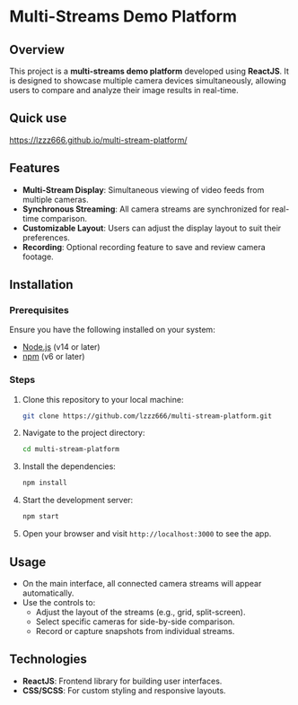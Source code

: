 # Multi-Streams Demo Platform

## Overview

This project is a **multi-streams demo platform** developed using **ReactJS**. It is designed to showcase multiple camera devices simultaneously, allowing users to compare and analyze their image results in real-time.

## Quick use
https://lzzz666.github.io/multi-stream-platform/

## Features

- **Multi-Stream Display**: Simultaneous viewing of video feeds from multiple cameras.
- **Synchronous Streaming**: All camera streams are synchronized for real-time comparison.
- **Customizable Layout**: Users can adjust the display layout to suit their preferences.
- **Recording**: Optional recording feature to save and review camera footage.

## Installation

### Prerequisites

Ensure you have the following installed on your system:

- [Node.js](https://nodejs.org/) (v14 or later)
- [npm](https://www.npmjs.com/) (v6 or later)

### Steps

1. Clone this repository to your local machine:

   ```bash
   git clone https://github.com/lzzz666/multi-stream-platform.git
   ```

2. Navigate to the project directory:

   ```bash
   cd multi-stream-platform
   ```

3. Install the dependencies:

   ```bash
   npm install
   ```

4. Start the development server:

   ```bash
   npm start
   ```

5. Open your browser and visit `http://localhost:3000` to see the app.

## Usage

- On the main interface, all connected camera streams will appear automatically.
- Use the controls to:
  - Adjust the layout of the streams (e.g., grid, split-screen).
  - Select specific cameras for side-by-side comparison.
  - Record or capture snapshots from individual streams.
  

## Technologies

- **ReactJS**: Frontend library for building user interfaces.
- **CSS/SCSS**: For custom styling and responsive layouts.

